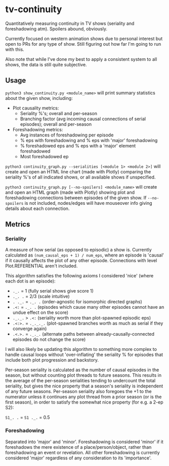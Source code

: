 # tv-continuity
Quantitatively measuring continuity in TV shows (seriality and foreshadowing atm). Spoilers abound, obviously.

Currently focused on western animation shows due to personal interest but open to PRs for any type of show.
Still figuring out how far I'm going to run with this.

Also note that while I've done my best to apply a consistent system to all shows, the data is still quite subjective.

## Usage
`python3 show_continuity.py <module_name>`
will print summary statistics about the given show, including:
* Plot causality metrics:
    * Seriality %'s; overall and per-season
    * Branching factor (avg incoming causal connections of serial episodes); overall and per-season
* Foreshadowing metrics:
    * Avg instances of foreshadowing per episode
    * % eps with foreshadowing and % eps with 'major' foreshadowing
    * % foreshadowed eps and % eps with a 'major' element foreshadowed
    * Most foreshadowed ep
    
`python3 continuity_graph.py --serialities [<module 1> <module 2>]`
will create and open an HTML line chart (made with Plotly) comparing the seriality %'s of all
indicated shows, or all available shows if unspecified.

`python3 continuity_graph.py [--no-spoilers] <module_name>`
will create and open an HTML graph (made with Plotly) showing plot and foreshadowing connections
between episodes of the given show. If `--no-spoilers` is not included, nodes/edges will have
mouseover info giving details about each connection.

## Metrics
### Seriality
A measure of how serial (as opposed to episodic) a show is.
Currently calculated as `(num_causal_eps + 1) / num_eps`, where an episode is 'causal' if it causally
affects the plot of any other episode. Connections with level Plot.REFERENTIAL aren't included.

This algorithm satisfies the following axioms I considered 'nice' (where each dot is an episode):
* `._.` = 1           (fully serial shows give score 1)
* `._. .` = 2/3       (scale intuitive)
* `. ._.` = `._. .`     (order-agnostic for isomorphic directed graphs)
* `.<:` = `._. .`     (episodes which cause many other episodes cannot have an undue effect on the score)
* `._._.` > `.<:`     (seriality worth more than plot-spawned episodic eps)
* `.<:>.` = `._._._.` (plot-spawned branches worth as much as serial if they converge again)
* `.<.>.` = `._._.`   (alternate paths between already-causally-connected episodes do not change the score)

I will also likely be updating this algorithm to something more complex to handle causal loops without
'over-inflating' the seriality % for episodes that include both plot progression and backstory.

Per-season seriality is calculated as the number of causal episodes in the season, but without counting
plot threads to future seasons. This results in the average of the per-season serialities tending to
undercount the total seriality, but gives the nice property that a season's seriality is independent of any
future seasons. Per-season seriality also foregoes the +1 to the numerator unless it continues any plot thread from
a prior season (or is the first season), in order to satisfy the somewhat nice property (for e.g. a 2-ep S2):

`S1_. .` = `S1 ._.` = 0.5

### Foreshadowing
Separated into 'major' and 'minor'. Foreshadowing is considered 'minor' if it foreshadows the
mere existence of a place/person/object, rather than foreshadowing an event or revelation.
All other foreshadowing is currently considered 'major' regardless of any consideration to its
'importance'.
